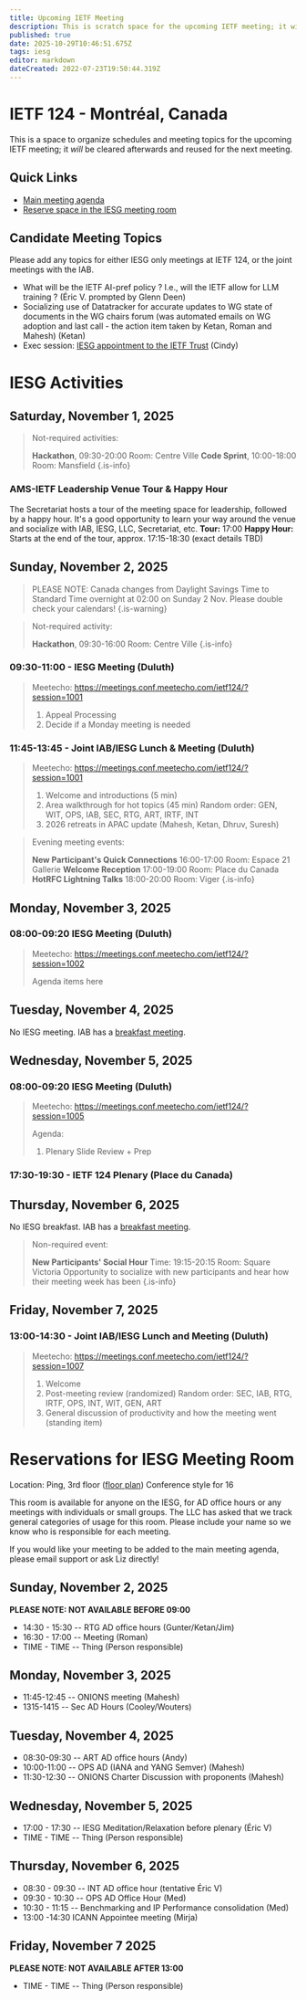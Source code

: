 ```yaml
---
title: Upcoming IETF Meeting
description: This is scratch space for the upcoming IETF meeting; it will be cleared afterwards and reused for the next meeting.
published: true
date: 2025-10-29T10:46:51.675Z
tags: iesg
editor: markdown
dateCreated: 2022-07-23T19:50:44.319Z
---
```


# IETF 124 - Montréal, Canada
This is a space to organize schedules and meeting topics for the upcoming IETF meeting; it *will* be cleared afterwards and reused for the next meeting. 

## Quick Links
- [Main meeting agenda](https://datatracker.ietf.org/meeting/agenda/)
- [Reserve space in the IESG meeting room](#IESGBreakoutRoom)


## Candidate Meeting Topics
Please add any topics for either IESG only meetings at IETF 124, or the joint meetings with the IAB.

- What will be the IETF AI-pref policy ? I.e., will the IETF allow for LLM training ? (Éric V. prompted by Glenn Deen)
- Socializing use of Datatracker for accurate updates to WG state of documents in the WG chairs forum (was automated emails on WG adoption and last call - the action item taken by Ketan, Roman and Mahesh) (Ketan)
- Exec session: [IESG appointment to the IETF Trust](https://iesg.privatewikis.ietf.org/en/trustappointment) (Cindy)


# IESG Activities

## Saturday, November 1, 2025


> Not-required activities:
> 
>  **Hackathon**, 09:30-20:00
>     Room: Centre Ville
>  **Code Sprint**, 10:00-18:00
>    Room: Mansfield
{.is-info}



### AMS-IETF Leadership Venue Tour & Happy Hour
The Secretariat hosts a tour of the meeting space for leadership, followed by a happy hour. It's a good opportunity to learn your way around the venue and socialize with IAB, IESG, LLC, Secretariat, etc.
**Tour:** 17:00
**Happy Hour:** Starts at the end of the tour, approx. 17:15-18:30 (exact details TBD)




## Sunday, November 2, 2025

> PLEASE NOTE: Canada changes from Daylight Savings Time to Standard Time overnight at 02:00 on Sunday 2 Nov. Please double check your calendars!
{.is-warning}


> Not-required activity:
> 
>   **Hackathon**, 09:30-16:00
>     Room: Centre Ville
{.is-info}


### 09:30-11:00 - IESG Meeting (Duluth)


> Meetecho: https://meetings.conf.meetecho.com/ietf124/?session=1001
> 
> 1. Appeal Processing
> 2. Decide if a Monday meeting is needed

### 11:45-13:45 - Joint IAB/IESG Lunch & Meeting (Duluth)

> Meetecho: https://meetings.conf.meetecho.com/ietf124/?session=1001
> 
>1. Welcome and introductions (5 min)
>2. Area walkthrough for hot topics (45 min)
    Random order: GEN, WIT, OPS, IAB, SEC, RTG, ART, IRTF, INT
>3. 2026 retreats in APAC update (Mahesh, Ketan, Dhruv, Suresh)



> Evening meeting events:
> 
> **New Participant's Quick Connections** 16:00-17:00
>   Room: Espace 21 Gallerie
> **Welcome Reception** 17:00-19:00
>   Room: Place du Canada
> **HotRFC Lightning Talks** 18:00-20:00
>   Room: Viger
{.is-info}




## Monday, November 3, 2025

### 08:00-09:20 IESG Meeting (Duluth)

> Meetecho: https://meetings.conf.meetecho.com/ietf124/?session=1002
> 
> Agenda items here
 
## Tuesday, November 4, 2025

No IESG meeting. IAB has a [breakfast meeting](https://wiki.ietf.org/group/iab/Agenda124).


  
## Wednesday, November 5, 2025
### 08:00-09:20 IESG Meeting  (Duluth)

> Meetecho: https://meetings.conf.meetecho.com/ietf124/?session=1005
> 
> Agenda:
> 1. Plenary Slide Review + Prep



### 17:30-19:30 - IETF 124 Plenary (Place du Canada)



## Thursday, November 6, 2025

No IESG breakfast. IAB has a [breakfast meeting](https://wiki.ietf.org/group/iab/Agenda124).

> Non-required event:
> 
> **New Participants' Social Hour** Time: 19:15-20:15
> Room: Square Victoria
> Opportunity to socialize with new participants and hear how their meeting week has been
{.is-info}


## Friday, November 7, 2025

### 13:00-14:30 - Joint IAB/IESG Lunch and Meeting (Duluth)

> Meetecho: https://meetings.conf.meetecho.com/ietf124/?session=1007
> 
> 1. Welcome
> 2. Post-meeting review (randomized)
    Random order: SEC, IAB, RTG, IRTF, OPS, INT, WIT, GEN, ART
> 3. General discussion of productivity and how the meeting went (standing item)



# <a id="IESGBreakoutRoom"></a>Reservations for IESG Meeting Room

Location: Ping, 3rd floor ([floor plan](https://datatracker.ietf.org/meeting/124/floor-plan?room=ping))
Conference style for 16

This room is available for anyone on the IESG, for AD office hours or any meetings with individuals or small groups. The LLC has asked that we track general categories of usage for this room. Please include your name so we know who is responsible for each meeting.

If you would like your meeting to be added to the main meeting agenda, please email support or ask Liz directly!

## Sunday, November 2, 2025
**PLEASE NOTE: NOT AVAILABLE BEFORE 09:00**

* 14:30 - 15:30 -- RTG AD office hours (Gunter/Ketan/Jim)
* 16:30 - 17:00 -- Meeting (Roman)
* TIME - TIME -- Thing (Person responsible)

## Monday, November 3, 2025

* 11:45-12:45 -- ONIONS meeting (Mahesh)
* 1315-1415 -- Sec AD Hours (Cooley/Wouters)


## Tuesday, November 4, 2025

* 08:30-09:30 -- ART AD office hours (Andy)
* 10:00-11:00 -- OPS AD (IANA and YANG Semver) (Mahesh)
* 11:30-12:30 -- ONIONS Charter Discussion with proponents (Mahesh)


## Wednesday, November 5, 2025

* 17:00 - 17:30 -- IESG Meditation/Relaxation before plenary (Éric V)
* TIME - TIME -- Thing (Person responsible)


## Thursday, November 6, 2025

* 08:30 - 09:30 -- INT AD office hour (tentative Éric V)
* 09:30 - 10:30 -- OPS AD Office Hour (Med)
* 10:30 - 11:15 -- Benchmarking and IP Performance consolidation (Med)
* 13:00 -14:30 ICANN Appointee meeting (Mirja)


## Friday, November 7 2025
**PLEASE NOTE: NOT AVAILABLE AFTER 13:00**

* TIME - TIME -- Thing (Person responsible)


